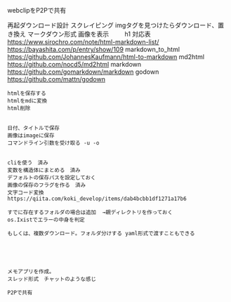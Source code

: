webclipをP2Pで共有


再起ダウンロード設計
スクレイピング
imgタグを見つけたらダウンロード、置き換え
マークダウン形式
	画像を表示
　　 h1 対応表
    https://www.sirochro.com/note/html-markdown-list/
    https://bayashita.com/p/entry/show/109
	markdown_to_html
    https://github.com/JohannesKaufmann/html-to-markdown
	md2html
    https://github.com/nocd5/md2html
	markdown
    https://github.com/gomarkdown/markdown
	godown
    https://github.com/mattn/godown



    htmlを保存する
    htmlをmdに変換
    html削除


    日付、タイトルで保存
    画像はimageに保存
    コマンドライン引数を受け取る -u -o


    cliを使う　済み
    変数を構造体にまとめる　済み
    デフォルトの保存パスを設定しておく　
    画像の保存のフラグを作る　済み
    文字コード変換
    https://qiita.com/koki_develop/items/dab4bcbb1df1271a17b6

    すでに存在するフォルダの場合は追加  →親ディレクトリを作っておく
    os.Ixistでエラーの中身を判定

    もしくは、複数ダウンロード。フォルダ分けする yaml形式で渡すこともできる





    メモアプリを作成。
    スレッド形式　チャットのような感じ

    P2Pで共有